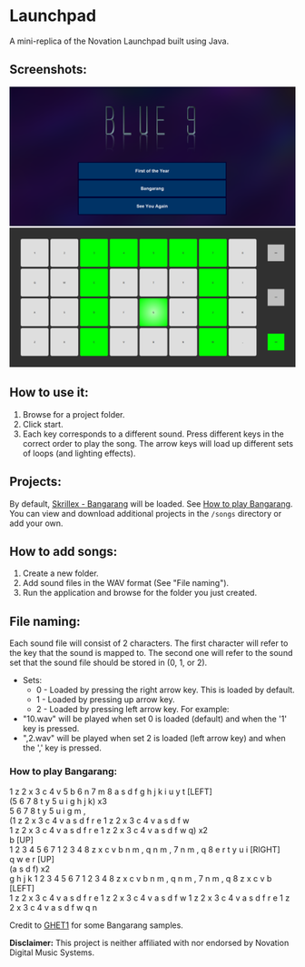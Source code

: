 # Launchpad
A mini-replica of the Novation Launchpad built using Java.

## Screenshots:  
![Menu](https://raw.githubusercontent.com/Blue9/Launchpad/master/screenshots/Menu.png "Launchpad Menu")  
![Launchpad](https://raw.githubusercontent.com/Blue9/Launchpad/master/screenshots/Launchpad.png "Launchpad in action")

## How to use it:  
1. Browse for a project folder.
2. Click start.
3. Each key corresponds to a different sound. Press different keys in the correct order to play the song. The arrow keys will load up different sets of loops (and lighting effects).

## Projects:  
By default, [Skrillex - Bangarang](https://youtu.be/cR2XilcGYOo) will be loaded. See [How to play Bangarang](https://github.com/Blue9/Launchpad#how-to-play-bangarang).  
You can view and download additional projects in the `/songs` directory or add your own.

## How to add songs:  
1. Create a new folder.
2. Add sound files in the WAV format (See "File naming").
3. Run the application and browse for the folder you just created.

## File naming:  
Each sound file will consist of 2 characters. The first character will refer to the key that the sound is mapped to. The second one will refer to the sound set that the sound file should be stored in (0, 1, or 2).
- Sets:
    - 0 - Loaded by pressing the right arrow key. This is loaded by default.
    - 1 - Loaded by pressing up arrow key.
    - 2 - Loaded by pressing left arrow key.
For example:
- "10.wav" will be played when set 0 is loaded (default) and when the '1' key is pressed.
- ",2.wav" will be played when set 2 is loaded (left arrow key) and when the ',' key is pressed.

### How to play Bangarang:  
1 z 2 x 3 c 4 v 5 b 6 n 7 m 8 a s d f g h j k i u y t \[LEFT\]  
\(5 6 7 8 t y 5 u i g h j k\) x3  
5 6 7 8 t y 5 u i g m ,  
\(1 z 2 x 3 c 4 v a s d f r e 1 z 2 x 3 c 4 v a s d f w  
1 z 2 x 3 c 4 v a s d f r e 1 z 2 x 3 c 4 v a s d f w q\) x2  
b \[UP\]  
1 2 3 4 5 6 7 1 2 3 4 8 z x c v b n m , q n m , 7 n m , q 8 e r t y u i \[RIGHT\]  
q w e r \[UP\]  
\(a s d f\) x2  
g h j k 1 2 3 4 5 6 7 1 2 3 4 8 z x c v b n m , q n m , 7 n m , q 8 z x c v b \[LEFT\]  
1 z 2 x 3 c 4 v a s d f r e 1 z 2 x 3 c 4 v a s d f w 1 z 2 x 3 c 4 v a s d f r e 1 z 2 x 3 c 4 v a s d f w q n

Credit to [GHET1](https://www.youtube.com/channel/UCE65SfxnGGkudvPYlfRobCg) for some Bangarang samples.

**Disclaimer:** This project is neither affiliated with nor endorsed by Novation Digital Music Systems.

